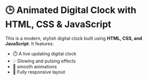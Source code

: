 # 🕒 Animated Digital Clock with HTML, CSS & JavaScript

This is a modern, stylish digital clock built using **HTML, CSS, and JavaScript**. It features:

- ⏱️ A live updating digital clock
- 💡 Glowing and pulsing effects
- 🧊 smooth animations
- 📱 Fully responsive layout
